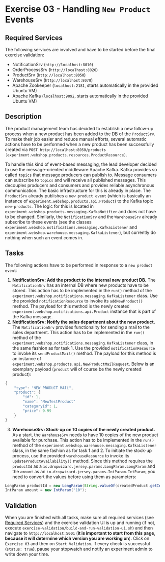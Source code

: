 # Exercise 03 - Handling `New Product` Events

## Required Services

The following services are involved and have to be started before the final exercise validation:

- NotificationSrv (`http://localhost:8010`)
- OrderProcessSrv (`http://localhost:8020`)
- ProductSrv (`http://localhost:8050`)
- WarehouseSrv  (`http://localhost:8070`)
- Apache Zookeeper (`localhost:2181`, starts automatically in the provided Ubuntu VM)
- Apache Kafka (`localhost:9092`, starts automatically in the provided Ubuntu VM)

## Description

The product management team has decided to establish a new follow-up process when a new product has been added to the DB of the `ProductSrv`. To make their job easier and reduce manual efforts, several automatic actions have to be performed when a new product has been successfully created via `POST http://localhost:8050/products (experiment.webshop.products.resources.ProductResource)`.

To handle this kind of event-based messaging, the lead developer decided to use the message-oriented middleware Apache Kafka. Kafka provides so called `topics` that message producers can publish to. Message consumers can subscribe to `topics` and will receive all published messages. This decouples producers and consumers and provides reliable asynchronous communication. The basic infrastructure for this is already in place. The `ProductSrv` already publishes a `new product event` (which is basically an instance of `experiment.webshop.products.api.Product`) to the Kafka topic `new-products`. The logic for this is located in `experiment.webshop.products.messaging.KafkaNotifier` and does not have to be changed. Similarly, the `NotificationSrv` and the `WarehouseSrv` already subscribe to these events (see the classes `experiment.webshop.notifications.messaging.KafkaListener` and `experiment.webshop.warehouse.messaging.KafkaListener`), but currently do nothing when such an event comes in.

## Tasks

The following actions have to be performed in response to a `new product event`:

1. **NotificationSrv: Add the product to the internal new product DB.** The `NotificationSrv` has an internal DB where new products have to be stored. This action has to be implemented in the `run()` method of the `experiment.webshop.notifications.messaging.KafkaListener` class. Use the provided `notificationResource` to invoke its `addNewProduct()` method. The payload for this method is the newly created `experiment.webshop.notifications.api.Product` instance that is part of the Kafka message.
2. **NotificationSrv: Notify the sales department about the new product.** The `NotificationSrv` provides functionality for sending a mail to the sales department. This action has to be implemented in the `run()` method of the `experiment.webshop.notifications.messaging.KafkaListener` class, in the same fashion as for task 1. Use the provided `notificationResource` to invoke its `sendProductMail()` method. The payload for this method is an instance of `experiment.webshop.products.api.NewProductMailRequest`. Below is an exemplary payload (`product` will of course be the newly created product):

```javascript
{
    "type": "NEW_PRODUCT_MAIL",
    "product": {
        "id": 1,
        "name": "NewTestProduct"
        "categoryId": 1,
        "price": 9.99
    }
}
```

3. **WarehouseSrv: Stock-up on 10 copies of the newly created product.** As a start, the `WarehouseSrv` needs to have 10 copies of the new product available for purchase. This action has to be implemented in the `run()` method of the `experiment.webshop.warehouse.messaging.KafkaListener` class, in the same fashion as for task 1 and 2. To initiate the stock-up process, use the provided `warehouseResource` to invoke its `updateProductAvailability()` method.  Since this method requires the `productId` as a `io.dropwizard.jersey.params.LongParam.LongParam` and the `amount` as an `io.dropwizard.jersey.params.IntParam.IntParam`, you need to convert the values before using them as parameters:

```java
LongParam productId = new LongParam(String.valueOf(createdProduct.getId()));
IntParam amount = new IntParam("10");
```

## Validation

When you are finished with all tasks, make sure all required services (see [Required Services](#required-services)) and the exercise validation UI is up and running (if not, execute `exercise-validation/build-and-run-validation-ui.sh`) and then navigate to `http://localhost:5001` (**it is important to start from this page, because it will determine which version you are working on**). Click on `Exercise 03` and then on `Start Validation`. If every check is successful (`status: true`), pause your stopwatch and notify an experiment admin to write down your time.